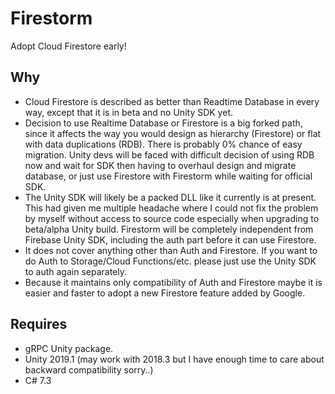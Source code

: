 # Firestorm 

Adopt Cloud Firestore early!

## Why

- Cloud Firestore is described as better than Readtime Database in every way, except that it is in beta and no Unity SDK yet.
- Decision to use Realtime Database or Firestore is a big forked path, since it affects the way you would design as hierarchy (Firestore) or flat with data duplications (RDB). There is probably 0% chance of easy migration. Unity devs will be faced with difficult decision of using RDB now and wait for SDK then having to overhaul design and migrate database, or just use Firestore with Firestorm while waiting for official SDK.
- The Unity SDK will likely be a packed DLL like it currently is at present. This had given me multiple headache where I could not fix the problem by myself without access to source code especially when upgrading to beta/alpha Unity build. Firestorm will be completely independent from Firebase Unity SDK, including the auth part before it can use Firestore.
- It does not cover anything other than Auth and Firestore. If you want to do Auth to Storage/Cloud Functions/etc. please just use the Unity SDK to auth again separately.
- Because it maintains only compatibility of Auth and Firestore maybe it is easier and faster to adopt a new Firestore feature added by Google.

## Requires

- gRPC Unity package.
- Unity 2019.1 (may work with 2018.3 but I have enough time to care about backward compatibility sorry..)
- C# 7.3